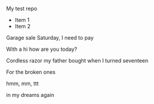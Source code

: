 My test repo

* Item 1
* Item 2

Garage sale Saturday, I need to pay

With a hi how are you today?

Cordless razor my father bought when I turned seventeen

For the broken ones

hmm, mm, ttt

in my dreams again
